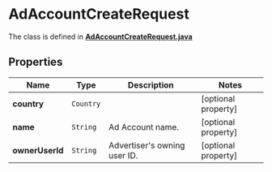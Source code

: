 

# AdAccountCreateRequest

The class is defined in **[AdAccountCreateRequest.java](../../src/main/java/org/openapitools/model/AdAccountCreateRequest.java)**

## Properties

Name | Type | Description | Notes
------------ | ------------- | ------------- | -------------
**country** | `Country` |  |  [optional property]
**name** | `String` | Ad Account name. |  [optional property]
**ownerUserId** | `String` | Advertiser&#39;s owning user ID. |  [optional property]





